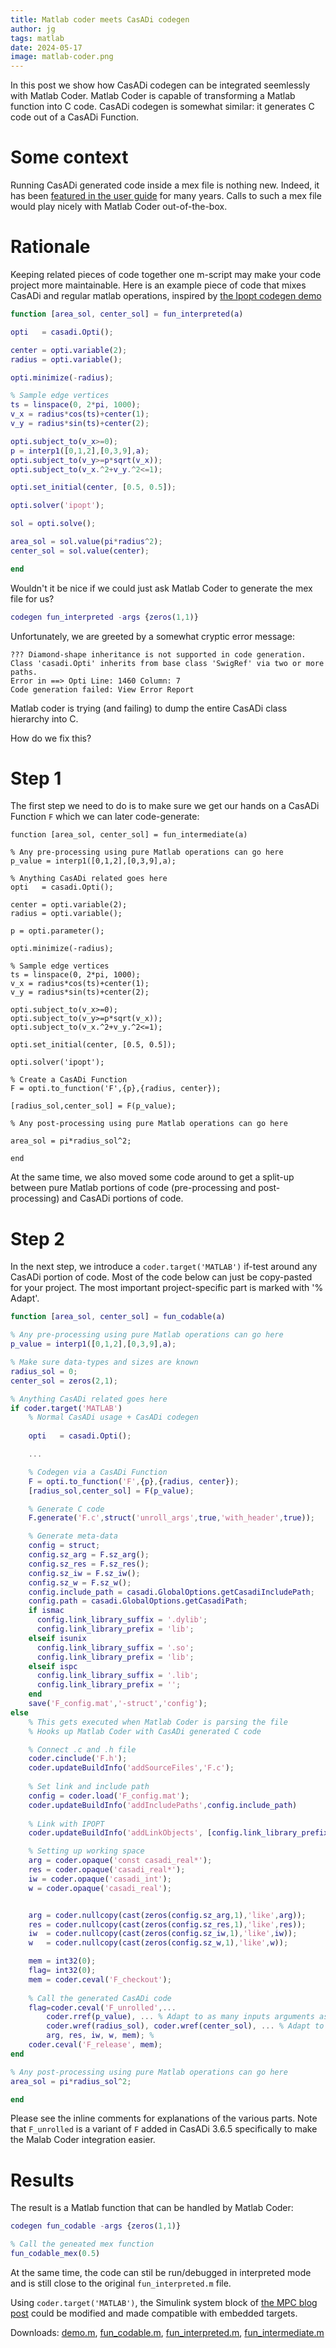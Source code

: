 ```yaml
---
title: Matlab coder meets CasADi codegen
author: jg
tags: matlab
date: 2024-05-17
image: matlab-coder.png
---
```


In this post we show how CasADi codegen can be integrated seemlessly with Matlab Coder.
Matlab Coder is capable of transforming a Matlab function into C code.
CasADi codegen is somewhat similar: it generates C code out of a CasADi Function.

# Some context

Running CasADi generated code inside a mex file is nothing new.
Indeed, it has been  [featured in the user guide](https://web.casadi.org/docs/#syntax-for-generating-code) for many years.
Calls to such a mex file would play nicely with Matlab Coder out-of-the-box.

# Rationale

Keeping related pieces of code together one m-script may make your code project more maintainable.
Here is an example piece of code that mixes CasADi and regular matlab operations, inspired by [the Ipopt codegen demo](https://github.com/casadi/micro_demo_ipopt_codegen)
```matlab
function [area_sol, center_sol] = fun_interpreted(a)

opti   = casadi.Opti();

center = opti.variable(2);
radius = opti.variable();

opti.minimize(-radius);

% Sample edge vertices
ts = linspace(0, 2*pi, 1000);
v_x = radius*cos(ts)+center(1);
v_y = radius*sin(ts)+center(2);

opti.subject_to(v_x>=0);
p = interp1([0,1,2],[0,3,9],a);
opti.subject_to(v_y>=p*sqrt(v_x));
opti.subject_to(v_x.^2+v_y.^2<=1);

opti.set_initial(center, [0.5, 0.5]);

opti.solver('ipopt');

sol = opti.solve();

area_sol = sol.value(pi*radius^2);
center_sol = sol.value(center);

end
```

Wouldn't it be nice if we could just ask Matlab Coder to generate the mex file for us?
```matlab
codegen fun_interpreted -args {zeros(1,1)}
```
Unfortunately, we are greeted by a somewhat cryptic error message:

```
??? Diamond-shape inheritance is not supported in code generation. Class 'casadi.Opti' inherits from base class 'SwigRef' via two or more
paths.
Error in ==> Opti Line: 1460 Column: 7
Code generation failed: View Error Report
```
Matlab coder is trying (and failing) to dump the entire CasADi class hierarchy into C.

How do we fix this?

# Step 1

The first step we need to do is to make sure we get our hands on a CasADi Function `F` which we can later code-generate:

```
function [area_sol, center_sol] = fun_intermediate(a)

% Any pre-processing using pure Matlab operations can go here
p_value = interp1([0,1,2],[0,3,9],a);

% Anything CasADi related goes here
opti   = casadi.Opti();

center = opti.variable(2);
radius = opti.variable();

p = opti.parameter();

opti.minimize(-radius);

% Sample edge vertices
ts = linspace(0, 2*pi, 1000);
v_x = radius*cos(ts)+center(1);
v_y = radius*sin(ts)+center(2);

opti.subject_to(v_x>=0);
opti.subject_to(v_y>=p*sqrt(v_x));
opti.subject_to(v_x.^2+v_y.^2<=1);

opti.set_initial(center, [0.5, 0.5]);

opti.solver('ipopt');

% Create a CasADi Function
F = opti.to_function('F',{p},{radius, center});
        
[radius_sol,center_sol] = F(p_value);

% Any post-processing using pure Matlab operations can go here

area_sol = pi*radius_sol^2;

end
```

At the same time, we also moved some code around to get a split-up between pure Matlab portions of code (pre-processing and post-processing) and CasADi portions of code.

# Step 2
In the next step, we introduce a `coder.target('MATLAB')` if-test around any CasADi portion of code.
Most of the code below can just be copy-pasted for your project.
The most important project-specific part is marked with '% Adapt'.
```matlab
function [area_sol, center_sol] = fun_codable(a)

% Any pre-processing using pure Matlab operations can go here
p_value = interp1([0,1,2],[0,3,9],a);

% Make sure data-types and sizes are known
radius_sol = 0;
center_sol = zeros(2,1);

% Anything CasADi related goes here
if coder.target('MATLAB')
    % Normal CasADi usage + CasADi codegen
     
    opti   = casadi.Opti();

    ...

    % Codegen via a CasADi Function
    F = opti.to_function('F',{p},{radius, center});
    [radius_sol,center_sol] = F(p_value);

    % Generate C code
    F.generate('F.c',struct('unroll_args',true,'with_header',true));

    % Generate meta-data
    config = struct;
    config.sz_arg = F.sz_arg();
    config.sz_res = F.sz_res();
    config.sz_iw = F.sz_iw();
    config.sz_w = F.sz_w();
    config.include_path = casadi.GlobalOptions.getCasadiIncludePath;
    config.path = casadi.GlobalOptions.getCasadiPath;
    if ismac
      config.link_library_suffix = '.dylib';
      config.link_library_prefix = 'lib';
    elseif isunix
      config.link_library_suffix = '.so';
      config.link_library_prefix = 'lib';
    elseif ispc
      config.link_library_suffix = '.lib';
      config.link_library_prefix = '';
    end
    save('F_config.mat','-struct','config');
else
    % This gets executed when Matlab Coder is parsing the file
    % Hooks up Matlab Coder with CasADi generated C code

    % Connect .c and .h file
    coder.cinclude('F.h');
    coder.updateBuildInfo('addSourceFiles','F.c');
    
    % Set link and include path
    config = coder.load('F_config.mat');
    coder.updateBuildInfo('addIncludePaths',config.include_path)
    
    % Link with IPOPT
    coder.updateBuildInfo('addLinkObjects', [config.link_library_prefix 'ipopt' config.link_library_suffix], config.path, '', true, true);

    % Setting up working space
    arg = coder.opaque('const casadi_real*');
    res = coder.opaque('casadi_real*');
    iw = coder.opaque('casadi_int');
    w = coder.opaque('casadi_real');


    arg = coder.nullcopy(cast(zeros(config.sz_arg,1),'like',arg));
    res = coder.nullcopy(cast(zeros(config.sz_res,1),'like',res));
    iw  = coder.nullcopy(cast(zeros(config.sz_iw,1),'like',iw));
    w   = coder.nullcopy(cast(zeros(config.sz_w,1),'like',w));

    mem = int32(0);
    flag= int32(0);
    mem = coder.ceval('F_checkout');
    
    % Call the generated CasADi code
    flag=coder.ceval('F_unrolled',...
        coder.rref(p_value), ... % Adapt to as many inputs arguments as your CasADi Function has
        coder.wref(radius_sol), coder.wref(center_sol), ... % Adapt to as many outputs as your CasADi Function has
        arg, res, iw, w, mem); % 
    coder.ceval('F_release', mem);
end

% Any post-processing using pure Matlab operations can go here
area_sol = pi*radius_sol^2;

end
```
Please see the inline comments for explanations of the various parts.
Note that `F_unrolled` is a variant of `F` added in CasADi 3.6.5 specifically to make the Malab Coder integration easier.

# Results

The result is a Matlab function that can be handled by Matlab Coder:
```matlab
codegen fun_codable -args {zeros(1,1)}

% Call the geneated mex function
fun_codable_mex(0.5)
```

At the same time, the code can stil be run/debugged in interpreted mode and is still close to the original `fun_interpreted.m` file.

Using `coder.target('MATLAB')`, the Simulink system block of [the MPC blog post](https://web.casadi.org/blog/mpc-simulink/) could be modified and made compatible with embedded targets.

Downloads: [demo.m](demo.m), [fun_codable.m](fun_codable.m), [fun_interpreted.m](fun_interpreted.m), [fun_intermediate.m](fun_intermediate.m)



